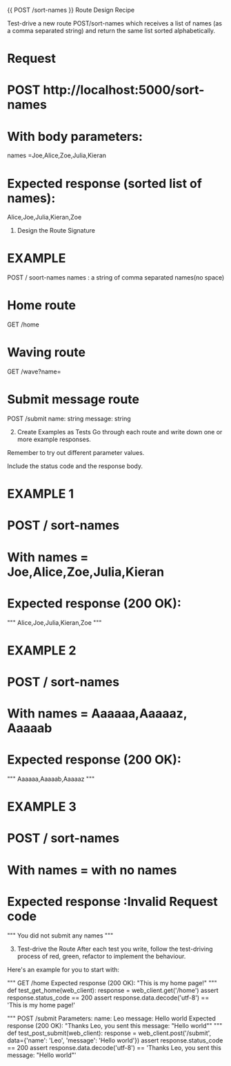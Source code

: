 {{ POST /sort-names }} Route Design Recipe

Test-drive a new route POST/sort-names which receives a list of names (as a comma separated string) and return the same list sorted alphabetically.

# Request

# POST http://localhost:5000/sort-names

# With body parameters:
names =Joe,Alice,Zoe,Julia,Kieran

# Expected response (sorted list of names):
Alice,Joe,Julia,Kieran,Zoe

1. Design the Route Signature
# EXAMPLE

POST / soort-names
    names : a string of comma separated names(no space)

# Home route
GET /home

# Waving route
GET /wave?name=<string>

# Submit message route
POST /submit
  name: string
  message: string

2. Create Examples as Tests
Go through each route and write down one or more example responses.

Remember to try out different parameter values.

Include the status code and the response body.

# EXAMPLE 1

# POST / sort-names
# With names = Joe,Alice,Zoe,Julia,Kieran
# Expected response (200 OK):

"""
Alice,Joe,Julia,Kieran,Zoe
"""

# EXAMPLE 2

# POST / sort-names
# With names = Aaaaaa,Aaaaaz, Aaaaab
# Expected response (200 OK):
"""
Aaaaaa,Aaaaab,Aaaaaz
"""

# EXAMPLE 3

# POST / sort-names
# With names = with no names
# Expected response :Invalid Request code
"""
You did not submit any names
"""

3. Test-drive the Route
After each test you write, follow the test-driving process of red, green, refactor to implement the behaviour.

Here's an example for you to start with:

"""
GET /home
  Expected response (200 OK):
  "This is my home page!"
"""
def test_get_home(web_client):
    response = web_client.get('/home')
    assert response.status_code == 200
    assert response.data.decode('utf-8') == 'This is my home page!'

"""
POST /submit
  Parameters:
    name: Leo
    message: Hello world
  Expected response (200 OK):
  "Thanks Leo, you sent this message: "Hello world""
"""
def test_post_submit(web_client):
    response = web_client.post('/submit', data={'name': 'Leo', 'message': 'Hello world'})
    assert response.status_code == 200
    assert response.data.decode('utf-8') == 'Thanks Leo, you sent this message: "Hello world"'